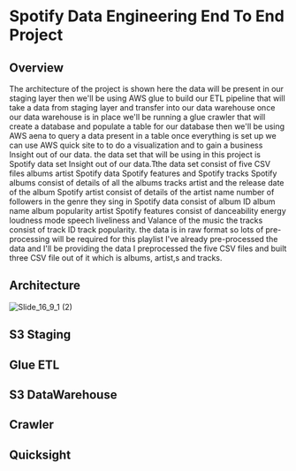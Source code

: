 # Spotify Data Engineering End To End Project
## Overview
The architecture of the project is shown here the data will be present in our staging layer then we'll be using
AWS glue to build our ETL pipeline that will take a data from staging layer and
transfer into our data warehouse once our data warehouse is in
place we'll be running a glue crawler that will create a database and populate
a table for our database then we'll be using AWS aena to
query a data present in a table once everything is set up we can
use AWS quick site to to do a visualization and to gain a business
Insight out of our data.
the data set that will be using in this project is Spotify data set
Insight out of our data.Tthe data set consist of five CSV files albums artist Spotify data Spotify
features and Spotify tracks Spotify albums consist of details
of all the albums tracks artist and the release date of the
album Spotify artist consist of details of the artist name number of followers
in the genre they sing in Spotify data consist of album ID album name album
popularity artist Spotify features consist of
danceability energy loudness mode
speech liveliness and Valance of the music the tracks consist of track ID
track popularity. the data is in raw format so lots of pre-processing will be
required for this playlist I've already pre-processed the data and I'll be providing the data
I preprocessed the five CSV files and built three CSV file out of it which is albums, artist,s and tracks. 

## Architecture
![Slide_16_9_1 (2)](https://github.com/user-attachments/assets/8a6e9424-8cce-4f68-9bda-825a0e0551ec)

## S3 Staging
## Glue ETL
## S3 DataWarehouse
## Crawler
## Quicksight
